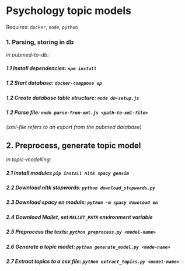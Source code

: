 

# Psychology topic models

Requires: `docker`, `node`, `python`

### 1. Parsing, storing in db

_in pubmed-to-db:_
##### 1.1 Install dependencies: `npm install`
##### 1.2 Start database: `docker-comppose up`
##### 1.2 Create database table structure: `node db-setup.js`
##### 1.2 Parse file: `node parse-from-xml.js <path-to-xml-file>`
_(xml-file refers to an export from the pubmed database)_

## 2. Preprocess, generate topic model

_in topic-modelling:_
##### 2.1 Install modules `pip install nltk spacy gensim`
##### 2.2 Download nltk stopwords: `python download_stopwords.py`
##### 2.3 Download spacy en module: `python -m spacy download en`
##### 2.4 Download Mallet, set `MALLET_PATH` environment variable
##### 2.5 Preprocess the texts: `python preprocess.py <model-name>`
##### 2.6 Generate a topic model: `python generate_model.py <mode-name>`
##### 2.7 Extract topics to a csv file: `python extract_topics.py <model-name>`

